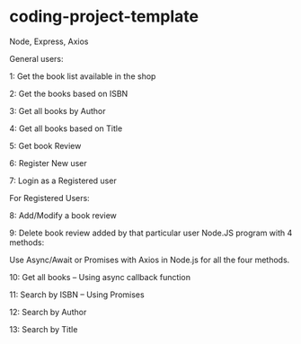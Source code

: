 # coding-project-template

Node, Express, Axios

General users:

1: Get the book list available in the shop

2: Get the books based on ISBN

3: Get all books by Author

4: Get all books based on Title

5: Get book Review

6: Register New user

7: Login as a Registered user

For Registered Users:

8: Add/Modify a book review

9: Delete book review added by that particular user
Node.JS program with 4 methods:

Use Async/Await or Promises with Axios in Node.js for all the four methods.

10: Get all books – Using async callback function

11: Search by ISBN – Using Promises

12: Search by Author

13: Search by Title
